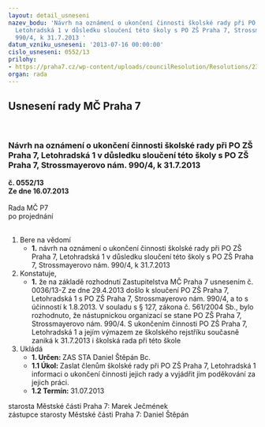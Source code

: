 ```yaml
---
layout: detail_usneseni
nazev_bodu: 'Návrh na oznámení o ukončení činnosti školské rady při PO ZŠ Praha 7,
  Letohradská 1 v důsledku sloučení této školy s PO ZŠ Praha 7, Strossmayerovo nám.
  990/4, k 31.7.2013 '
datum_vzniku_usneseni: '2013-07-16 00:00:00'
cislo_usneseni: 0552/13
prilohy:
- https://praha7.cz/wp-content/uploads/councilResolution/Resolutions/23829/38-13-p%c5%99.1.doc
organ: rada
---
```

<div id="ucUsn_pList" class="usn">
	<span><h2>Usnesení rady MČ Praha 7 </h2>
<br></span><div class="standBody">
<span><h3>Návrh na oznámení o ukončení činnosti školské rady při PO ZŠ Praha 7, Letohradská 1 v důsledku sloučení této školy s PO ZŠ Praha 7, Strossmayerovo nám. 990/4, k 31.7.2013 </h3></span><div class="center">
		<strong>č. 0552/13</strong><br>
	</div>
<div class="center">
		<strong>Ze dne 16.07.2013</strong><br><br>
	</div>Rada MČ P7<br> po projednání<br><br><ol>
<li>Bere na vědomí<ul><li>
<strong>1.</strong> návrh na oznámení o ukončení činnosti školské rady při PO ZŠ Praha 7, Letohradská 1 v důsledku sloučení této školy s PO ZŠ Praha 7, Strossmayerovo nám. 990/4, k 31.7.2013 </li></ul>
</li>
<li>Konstatuje,<ul><li>
<strong>1.</strong> že na základě rozhodnutí Zastupitelstva MČ Praha 7 usnesením č. 0036/13-Z ze dne 29.4.2013 došlo k sloučení PO ZŠ Praha 7, Letohradská 1 s  PO ZŠ Praha 7, Strossmayerovo nám. 990/4, a to s účinností k 1.8.2013. V souladu s § 127, zákona č. 561/2004 Sb., bylo rozhodnuto, že nástupnickou organizací se stane PO ZŠ Praha 7, Strossmayerovo nám. 990/4. S ukončením činnosti PO ZŠ Praha 7, Letohradská 1 a jejím výmazem ze školského rejstříku současně zaniká k 31.7.2013 i školská rada při této škole</li></ul>
</li>
<li>Ukládá<ul>
<li>
<strong>1. Určen: </strong>ZAS STA Daniel Štěpán Bc.</li>
<li>
<strong>1.1 Úkol: </strong>Zaslat členům školské rady při PO ZŠ Praha 7, Letohradská 1 informaci o ukončení činnosti jejich rady a vyjádřit jim poděkování za jejich práci. </li>
<li>
<strong>1.2 Termín: </strong>31.07.2013</li>
</ul>
</li>
</ol>starosta Městské části Praha 7: Marek Ječmének<br>zástupce starosty Městské části Praha 7: Daniel Štěpán 
</div>
</div>